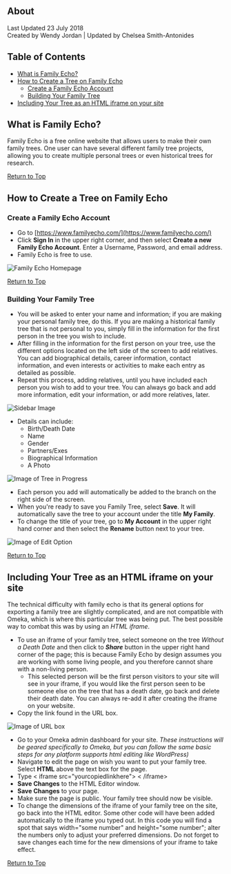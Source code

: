 ## About
Last Updated 23 July 2018  
Created by Wendy Jordan | Updated by Chelsea Smith-Antonides

## Table of Contents
* [What is Family Echo?](#what-is-family-echo)
* [How to Create a Tree on Family Echo](#how-to-create-a-tree-on-family-echo)
  * [Create a Family Echo Account](#create-a-family-echo-account)
  * [Building Your Family Tree](#building-your-family-tree)
* [Including Your Tree as an HTML iframe on your site](#including-your-tree-as-an-html-iframe-on-your-site)

## What is Family Echo?
Family Echo is a free online website that allows users to make their own family trees. One user can have several different family tree projects, allowing you to create multiple personal trees or even historical trees for research. 

[Return to Top](#about)

## How to Create a Tree on Family Echo

### Create a Family Echo Account
* Go to [https://www.familyecho.com/](https://www.familyecho.com/)
* Click **Sign In** in the upper right corner, and then select __Create a new Family Echo Account__. Enter a Username, Password, and email address.
* Family Echo is free to use.

![Family Echo Homepage](images/FamilyTree001.png)

[Return to Top](#about)

### Building Your Family Tree
* You will be asked to enter your name and information; if you are making your personal family tree, do this. If you are making a historical family tree that is not personal to you, simply fill in the information for the first person in the tree you wish to include.
* After filling in the information for the first person on your tree, use the different options located on the left side of the screen to add relatives. You can add biographical details, career information, contact information, and even interests or activities to make each entry as detailed as possible. 
* Repeat this process, adding relatives, until you have included each person you wish to add to your tree. You can always go back and add more information, edit your information, or add more relatives, later. 

![Sidebar Image](images/FamilyTree002.png)

* Details can include: 
  - Birth/Death Date 
  - Name 
  - Gender 
  - Partners/Exes 
  - Biographical Information 
  - A Photo

![Image of Tree in Progress](images/FamilyTree004.png)

* Each person you add will automatically be added to the branch on the right side of the screen. 
* When you're ready to save you Family Tree, select **Save**. It will automatically save the tree to your account under the title **My Family**. 
* To change the title of your tree, go to **My Account** in the upper right hand corner and then select the **Rename** button next to your tree.

![Image of Edit Option](images/FamilyTree005.png)

[Return to Top](#about)

## Including Your Tree as an HTML iframe on your site
The technical difficulty with family echo is that its general options for exporting a family tree are slightly complicated, and are not compatible with Omeka, which is where this particular tree was being put. The best possible way to combat this was by using an *HTML iframe*.
* To use an iframe of your family tree, select someone on the tree *Without a Death Date* and then click to ***Share*** button in the upper right hand corner of the page; this is because Family Echo by design assumes you are working with some living people, and you therefore cannot share with a non-living person.
   * This selected person will be the first person visitors to your site will see in your iframe, if you would like the first person seen to be someone else on the tree that has a death date, go back and delete their death date. You can always re-add it after creating the iframe on your website.
* Copy the link found in the URL box.

![Image of URL box](images/FamilyTree006.png)

* Go to your Omeka admin dashboard for your site. *These instructions will be geared specifically to Omeka, but you can follow the same basic steps for any platform supports html editing like WordPress)*
* Navigate to edit the page on wish you want to put your family tree. Select **HTML** above the text box for the page.
* Type < iframe src="yourcopiedlinkhere"> < /iframe>
* **Save Changes** to the HTML Editor window.
* **Save Changes** to your page.
* Make sure the page is public. Your family tree should now be visible.
* To change the dimensions of the iframe of your family tree on the site, go back into the HTML editor. Some other code will have been added automatically to the iframe you typed out. In this code you will find a spot that says width="some number" and height="some number"; alter the numbers only to adjust your preferred dimensions. Do not forget to save changes each time for the new dimensions of your iframe to take effect.   


[Return to Top](#about)
